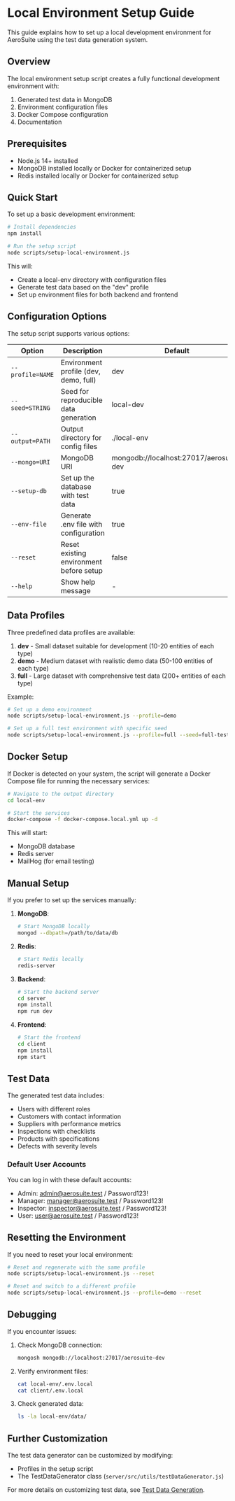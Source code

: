 # Local Environment Setup Guide

This guide explains how to set up a local development environment for AeroSuite using the test data generation system.

## Overview

The local environment setup script creates a fully functional development environment with:

1. Generated test data in MongoDB
2. Environment configuration files
3. Docker Compose configuration
4. Documentation

## Prerequisites

- Node.js 14+ installed
- MongoDB installed locally or Docker for containerized setup
- Redis installed locally or Docker for containerized setup

## Quick Start

To set up a basic development environment:

```bash
# Install dependencies
npm install

# Run the setup script
node scripts/setup-local-environment.js
```

This will:
- Create a local-env directory with configuration files
- Generate test data based on the "dev" profile
- Set up environment files for both backend and frontend

## Configuration Options

The setup script supports various options:

| Option | Description | Default |
|--------|-------------|---------|
| `--profile=NAME` | Environment profile (dev, demo, full) | dev |
| `--seed=STRING` | Seed for reproducible data generation | local-dev |
| `--output=PATH` | Output directory for config files | ./local-env |
| `--mongo=URI` | MongoDB URI | mongodb://localhost:27017/aerosuite-dev |
| `--setup-db` | Set up the database with test data | true |
| `--env-file` | Generate .env file with configuration | true |
| `--reset` | Reset existing environment before setup | false |
| `--help` | Show help message | - |

## Data Profiles

Three predefined data profiles are available:

1. **dev** - Small dataset suitable for development (10-20 entities of each type)
2. **demo** - Medium dataset with realistic demo data (50-100 entities of each type)
3. **full** - Large dataset with comprehensive test data (200+ entities of each type)

Example:
```bash
# Set up a demo environment
node scripts/setup-local-environment.js --profile=demo

# Set up a full test environment with specific seed
node scripts/setup-local-environment.js --profile=full --seed=full-test-2025
```

## Docker Setup

If Docker is detected on your system, the script will generate a Docker Compose file for running the necessary services:

```bash
# Navigate to the output directory
cd local-env

# Start the services
docker-compose -f docker-compose.local.yml up -d
```

This will start:
- MongoDB database
- Redis server
- MailHog (for email testing)

## Manual Setup

If you prefer to set up the services manually:

1. **MongoDB**:
   ```bash
   # Start MongoDB locally
   mongod --dbpath=/path/to/data/db
   ```

2. **Redis**:
   ```bash
   # Start Redis locally
   redis-server
   ```

3. **Backend**:
   ```bash
   # Start the backend server
   cd server
   npm install
   npm run dev
   ```

4. **Frontend**:
   ```bash
   # Start the frontend
   cd client
   npm install
   npm start
   ```

## Test Data

The generated test data includes:

- Users with different roles
- Customers with contact information
- Suppliers with performance metrics
- Inspections with checklists
- Products with specifications
- Defects with severity levels

### Default User Accounts

You can log in with these default accounts:

- Admin: admin@aerosuite.test / Password123!
- Manager: manager@aerosuite.test / Password123!
- Inspector: inspector@aerosuite.test / Password123!
- User: user@aerosuite.test / Password123!

## Resetting the Environment

If you need to reset your local environment:

```bash
# Reset and regenerate with the same profile
node scripts/setup-local-environment.js --reset

# Reset and switch to a different profile
node scripts/setup-local-environment.js --profile=demo --reset
```

## Debugging

If you encounter issues:

1. Check MongoDB connection:
   ```bash
   mongosh mongodb://localhost:27017/aerosuite-dev
   ```

2. Verify environment files:
   ```bash
   cat local-env/.env.local
   cat client/.env.local
   ```

3. Check generated data:
   ```bash
   ls -la local-env/data/
   ```

## Further Customization

The test data generator can be customized by modifying:

- Profiles in the setup script
- The TestDataGenerator class (`server/src/utils/testDataGenerator.js`)

For more details on customizing test data, see [Test Data Generation](./test-data-generation.md). 
